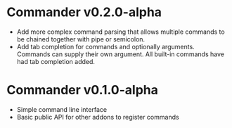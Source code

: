 # Commander v0.2.0-alpha
 - Add more complex command parsing that allows multiple commands to be chained
   together with pipe or semicolon.
 - Add tab completion for commands and optionally arguments. Commands can
   supply their own argument. All built-in commands have had tab completion
   added.

# Commander v0.1.0-alpha
 - Simple command line interface
 - Basic public API for other addons to register commands
